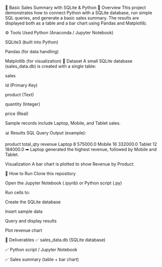 🛒 Basic Sales Summary with SQLite & Python
📌 Overview
This project demonstrates how to connect Python with a SQLite database, run simple SQL queries, and generate a basic sales summary.
The results are displayed both as a table and a bar chart using Pandas and Matplotlib.

⚙ Tools Used
Python (Anaconda / Jupyter Notebook)

SQLite3 (built into Python)

Pandas (for data handling)

Matplotlib (for visualization)
📂 Dataset
A small SQLite database (sales_data.db) is created with a single table:

sales

id (Primary Key)

product (Text)

quantity (Integer)

price (Real)

Sample records include Laptop, Mobile, and Tablet sales.

📊 Results
SQL Query Output (example):

product	total_qty	revenue
Laptop	8	575000.0
Mobile	16	332000.0
Tablet	12	184000.0
➡ Laptop generated the highest revenue, followed by Mobile and Tablet.

Visualization
A bar chart is plotted to show Revenue by Product.

🚀 How to Run
Clone this repository

Open the Jupyter Notebook (.ipynb) or Python script (.py)

Run cells to:

Create the SQLite database

Insert sample data

Query and display results

Plot revenue chart

📌 Deliverables
✅ sales_data.db (SQLite database)

✅ Python script / Jupyter Notebook

✅ Sales summary (table + bar chart)
